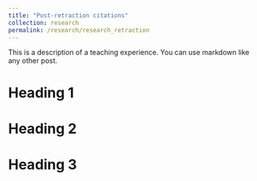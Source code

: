 ```yaml
---
title: "Post-retraction citations"
collection: research
permalink: /research/research_retraction
---
```


This is a description of a teaching experience. You can use markdown like any other post.

Heading 1
======

Heading 2
======

Heading 3
======
